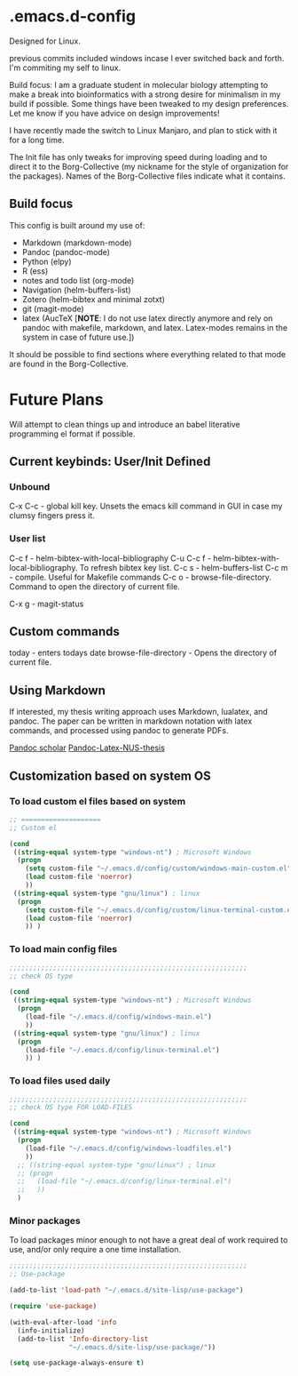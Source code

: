 # .emacs.d-config


Designed for Linux.

previous commits included windows incase I ever switched back and
forth.  I'm commiting my self to linux.

Build focus: I am a graduate student in molecular biology attempting
to make a break into bioinformatics with a strong desire for
minimalism in my build if possible.  Some things have been tweaked to
my design preferences.  Let me know if you have advice on design
improvements!

I have recently made the switch to Linux Manjaro, and plan to stick
with it for a long time.

The Init file has only tweaks for improving speed during loading and
to direct it to the Borg-Collective (my nickname for the style of
organization for the packages).  Names of the Borg-Collective files
indicate what it contains.



## Build focus

This config is built around my use of:
  - Markdown (markdown-mode)
  - Pandoc (pandoc-mode)
  - Python (elpy)
  - R (ess)
  - notes and todo list (org-mode)
  - Navigation (helm-buffers-list)
  - Zotero (helm-bibtex and minimal zotxt)
  - git (magit-mode)
  - latex (AucTeX [**NOTE**: I do not use latex directly anymore and
    rely on pandoc with makefile, markdown, and latex.  Latex-modes
    remains in the system in case of future use.])

It should be possible to find sections where everything related to that mode are found in the Borg-Collective.


# Future Plans

Will attempt to clean things up and introduce an babel literative programming el format if possible.


## Current keybinds: User/Init Defined

### Unbound
C-x C-c - global kill key. Unsets the emacs kill command in GUI in case my clumsy fingers press it.

### User list
C-c f - helm-bibtex-with-local-bibliography
C-u C-c f - helm-bibtex-with-local-bibliography.  To refresh bibtex key list.
C-c s - helm-buffers-list
C-c m - compile.  Useful for Makefile commands
C-c o - browse-file-directory.  Command to open the directory of current file.

C-x g - magit-status



## Custom commands

today  -  enters todays date
browse-file-directory  -  Opens the directory of current file.


Using Markdown
--------------

If interested, my thesis writing approach uses Markdown, lualatex, and
pandoc.  The paper can be written in markdown notation with latex
commands, and processed using pandoc to generate PDFs.

[Pandoc scholar](https://github.com/pandoc-scholar) 
[Pandoc-Latex-NUS-thesis](https://github.com/SNTagore/Pandoc-Latex-NUS-thesis ) 



## Customization based on system OS

### To load custom el files based on system

``` lisp
;; ====================
;; Custom el

(cond
 ((string-equal system-type "windows-nt") ; Microsoft Windows
  (progn
    (setq custom-file "~/.emacs.d/config/custom/windows-main-custom.el")
    (load custom-file 'noerror)
    ))
 ((string-equal system-type "gnu/linux") ; linux
  (progn
    (setq custom-file "~/.emacs.d/config/custom/linux-terminal-custom.el")
    (load custom-file 'noerror)
    )) )
```



### To load main config files

``` lisp
;;;;;;;;;;;;;;;;;;;;;;;;;;;;;;;;;;;;;;;;;;;;;;;;;;;;;;;;;;;;
;; check OS type

(cond
 ((string-equal system-type "windows-nt") ; Microsoft Windows
  (progn
    (load-file "~/.emacs.d/config/windows-main.el")
    ))
 ((string-equal system-type "gnu/linux") ; linux
  (progn
    (load-file "~/.emacs.d/config/linux-terminal.el")
    )) )
```



### To load files used daily

``` lisp
;;;;;;;;;;;;;;;;;;;;;;;;;;;;;;;;;;;;;;;;;;;;;;;;;;;;;;;;;;;;
;; check OS type FOR LOAD-FILES

(cond
 ((string-equal system-type "windows-nt") ; Microsoft Windows
  (progn
    (load-file "~/.emacs.d/config/windows-loadfiles.el")
    ))
  ;; ((string-equal system-type "gnu/linux") ; linux
  ;; (progn
  ;;   (load-file "~/.emacs.d/config/linux-terminal.el")
  ;;   ))
  )
```



### Minor packages
To load packages minor enough to not have a great deal of work required to use, and/or only require
a one time installation.

``` lisp
;;;;;;;;;;;;;;;;;;;;;;;;;;;;;;;;;;;;;;;;;;;;;;;;;;;;;;;;;;;;
;; Use-package

(add-to-list 'load-path "~/.emacs.d/site-lisp/use-package")

(require 'use-package)

(with-eval-after-load 'info
  (info-initialize)
  (add-to-list 'Info-directory-list
               "~/.emacs.d/site-lisp/use-package/"))

(setq use-package-always-ensure t)
```


